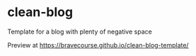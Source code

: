 # clean-blog
Template for a blog with plenty of negative space

Preview at  https://bravecourse.github.io/clean-blog-template/
